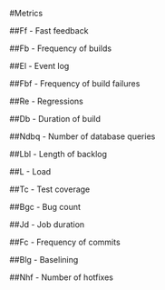 #Metrics

##Ff - Fast feedback

##Fb - Frequency of builds

##El - Event log

##Fbf - Frequency of build failures

##Re - Regressions

##Db - Duration of build

##Ndbq - Number of database queries

##Lbl - Length of backlog

##L - Load

##Tc - Test coverage

##Bgc - Bug count

##Jd - Job duration

##Fc - Frequency of commits

##Blg - Baselining

##Nhf - Number of hotfixes